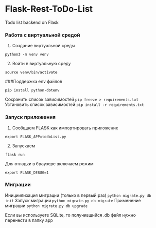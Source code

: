 # Flask-Rest-ToDo-List
Todo list backend on Flask

### Работа с виртуальной средой
1. Создание виртуальной среды
```
python3 -m venv venv
```
2. Войти в виртуальную среду
```
source venv/bin/activate
```

###Поддержка env файлов
```
pip install python-dotenv
```
Сохранить список зависимостей
```pip freeze > requirements.txt```
Установить список зависимостей
```pip install -r requirements.txt```

### Запуск приложения
1. Сообщаем FLASK как импортировать приложение
```
export FLASK_APP=todoList.py
```
2. Запускаем
```
flask run
```

Для отладки в браузере включаем режим
```
export FLASK_DEBUG=1
```

### Миграции
Инициилизация миграции (только в первый раз)
```python migrate.py db init```
Запуск миграции
```python migrate.py db migrate```
Применение миграции
```python migrate.py db upgrade```

Если вы используете SQLite, то получившийся .db файл нужно перенести в папку app